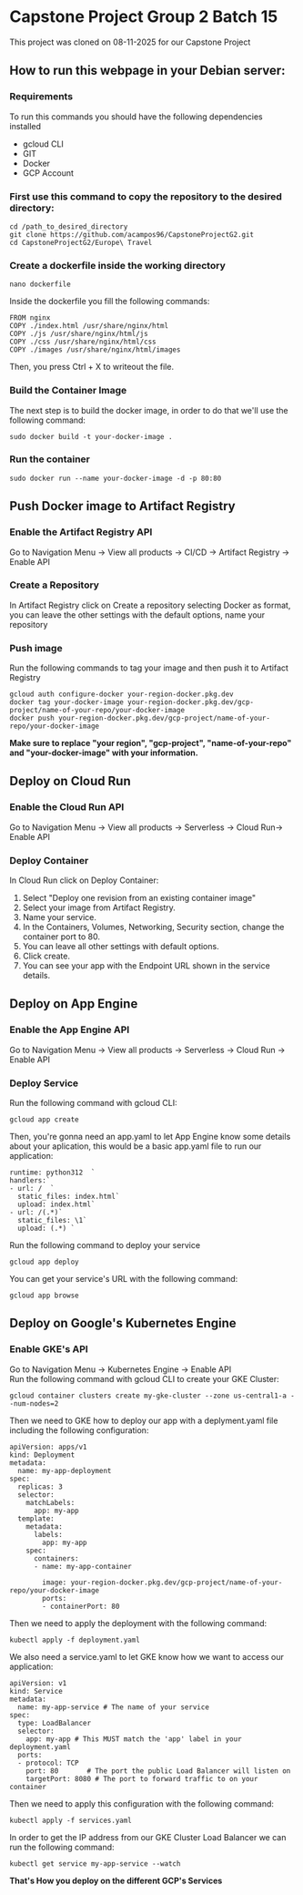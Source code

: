 # Capstone Project Group 2 Batch 15
This project was cloned on 08-11-2025 for our Capstone Project

## How to run this webpage in your Debian server:
### Requirements

To run this commands you should have the following dependencies installed 
- gcloud CLI 
- GIT
- Docker
- GCP Account

### First use this command to copy the repository to the desired directory:  

`cd /path_to_desired_directory`  
`git clone https://github.com/acampos96/CapstoneProjectG2.git`  
`cd CapstoneProjectG2/Europe\ Travel`  

### Create a dockerfile inside the working directory  

`nano dockerfile`  

Inside the dockerfile you fill the following commands:  
```dockerfile,
FROM nginx  
COPY ./index.html /usr/share/nginx/html  
COPY ./js /usr/share/nginx/html/js  
COPY ./css /usr/share/nginx/html/css  
COPY ./images /usr/share/nginx/html/images  
```
Then, you press Ctrl + X to writeout the file.  

### Build the Container Image  
The next step is to build the docker image, in order to do that we'll use the following command:  

`sudo docker build -t your-docker-image .`  

### Run the container  

`sudo docker run --name your-docker-image -d -p 80:80`    

## Push Docker image to Artifact Registry  

### Enable the Artifact Registry API  
Go to Navigation Menu -> View all products -> CI/CD -> Artifact Registry -> Enable API  
### Create a Repository  
In Artifact Registry click on  Create a repository selecting Docker as format, you can leave the other settings with the default options, name your repository  
### Push image  
Run the following commands to tag your image and then push it to Artifact Registry  

`gcloud auth configure-docker your-region-docker.pkg.dev`  
`docker tag your-docker-image your-region-docker.pkg.dev/gcp-project/name-of-your-repo/your-docker-image`  
`docker push your-region-docker.pkg.dev/gcp-project/name-of-your-repo/your-docker-image`  

**Make sure to replace "your region", "gcp-project", "name-of-your-repo" and "your-docker-image" with your information.**  

## Deploy on Cloud Run  
### Enable the Cloud Run API  
Go to Navigation Menu -> View all products -> Serverless -> Cloud Run-> Enable API  
### Deploy Container  
In Cloud Run click on Deploy Container:  

1. Select "Deploy one revision from an existing container image"  
2. Select your image from Artifact Registry.  
3. Name your service.  
4. In the Containers, Volumes, Networking, Security section, change the container port to 80.  
5. You can leave all other settings with default options.  
6. Click create.  
7. You can see your app with the Endpoint URL shown in the service details.  

## Deploy on App Engine  
### Enable the App Engine API  
Go to Navigation Menu -> View all products -> Serverless -> Cloud Run -> Enable API  
### Deploy Service
Run the following command with gcloud CLI:

`gcloud app create`  

Then, you're gonna need an app.yaml to let App Engine know some details about your aplication, this would be a basic app.yaml file to run our application:  

```yaml,
runtime: python312  `  
handlers:`  
- url: /  `  
  static_files: index.html`    
  upload: index.html`    
- url: /(.*)`  
  static_files: \1`  
  upload: (.*) `  
```
Run the following command to deploy your service  

`gcloud app deploy`  

You can get your service's URL with the following command:  

`gcloud app browse`  

## Deploy on Google's Kubernetes Engine
### Enable GKE's API
Go to Navigation Menu -> Kubernetes Engine -> Enable API  
Run the following command with gcloud CLI to create your GKE Cluster:  

`gcloud container clusters create my-gke-cluster --zone us-central1-a --num-nodes=2`   

Then we need to GKE how to deploy our app with a deplyment.yaml file including the following configuration:  

```yaml,
apiVersion: apps/v1  
kind: Deployment  
metadata:  
  name: my-app-deployment 
spec:
  replicas: 3  
  selector:
    matchLabels:
      app: my-app
  template:
    metadata:
      labels:
        app: my-app
    spec:
      containers:
      - name: my-app-container
       
        image: your-region-docker.pkg.dev/gcp-project/name-of-your-repo/your-docker-image
        ports:
        - containerPort: 80  
```
Then we need to apply the deployment with the following command:  

`kubectl apply -f deployment.yaml`  

We also need a service.yaml to let GKE know how we want to access our application:  

```yaml,
apiVersion: v1
kind: Service
metadata:
  name: my-app-service # The name of your service
spec:
  type: LoadBalancer
  selector:
    app: my-app # This MUST match the 'app' label in your deployment.yaml
  ports:
  - protocol: TCP
    port: 80       # The port the public Load Balancer will listen on
    targetPort: 8080 # The port to forward traffic to on your container
```

Then we need to apply this configuration with the following command:

`kubectl apply -f services.yaml`  

In order to get the IP address from our GKE Cluster Load Balancer we can run the following command:

`kubectl get service my-app-service --watch`  

**That's How you deploy on the different GCP's Services**
